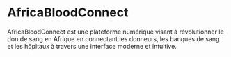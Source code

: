 # AfricaBloodConnect
AfricaBloodConnect est une plateforme numérique visant à révolutionner le don de sang en Afrique en connectant les donneurs, les banques de sang et les hôpitaux à travers une interface moderne et intuitive.
